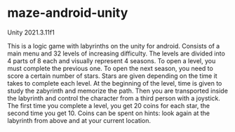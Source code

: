 # maze-android-unity
Unity 2021.3.11f1

This is a logic game with labyrinths on the unity for android. Consists of a main menu and 32 levels of increasing difficulty. The levels are divided into 4 parts of 8 each and visually represent 4 seasons. To open a level, you must complete the previous one. To open the next season, you need to score a certain number of stars. Stars are given depending on the time it takes to complete each level. At the beginning of the level, time is given to study the zabyrinth and memorize the path. Then you are transported inside the labyrinth and control the character from a third person with a joystick. The first time you complete a level, you get 20 coins for each star, the second time you get 10. Coins can be spent on hints: look again at the labyrinth from above and at your current location.
